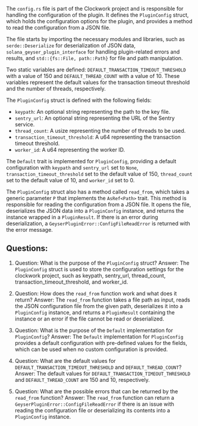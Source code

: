 The `config.rs` file is part of the Clockwork project and is responsible for handling the configuration of the plugin. It defines the `PluginConfig` struct, which holds the configuration options for the plugin, and provides a method to read the configuration from a JSON file.

The file starts by importing the necessary modules and libraries, such as `serde::Deserialize` for deserialization of JSON data, `solana_geyser_plugin_interface` for handling plugin-related errors and results, and `std::{fs::File, path::Path}` for file and path manipulation.

Two static variables are defined: `DEFAULT_TRANSACTION_TIMEOUT_THRESHOLD` with a value of 150 and `DEFAULT_THREAD_COUNT` with a value of 10. These variables represent the default values for the transaction timeout threshold and the number of threads, respectively.

The `PluginConfig` struct is defined with the following fields:

- `keypath`: An optional string representing the path to the key file.
- `sentry_url`: An optional string representing the URL of the Sentry service.
- `thread_count`: A usize representing the number of threads to be used.
- `transaction_timeout_threshold`: A u64 representing the transaction timeout threshold.
- `worker_id`: A u64 representing the worker ID.

The `Default` trait is implemented for `PluginConfig`, providing a default configuration with `keypath` and `sentry_url` set to `None`, `transaction_timeout_threshold` set to the default value of 150, `thread_count` set to the default value of 10, and `worker_id` set to 0.

The `PluginConfig` struct also has a method called `read_from`, which takes a generic parameter `P` that implements the `AsRef<Path>` trait. This method is responsible for reading the configuration from a JSON file. It opens the file, deserializes the JSON data into a `PluginConfig` instance, and returns the instance wrapped in a `PluginResult`. If there is an error during deserialization, a `GeyserPluginError::ConfigFileReadError` is returned with the error message.

## Questions:

1. Question: What is the purpose of the `PluginConfig` struct?
   Answer: The `PluginConfig` struct is used to store the configuration settings for the clockwork project, such as keypath, sentry_url, thread_count, transaction_timeout_threshold, and worker_id.

2. Question: How does the `read_from` function work and what does it return?
   Answer: The `read_from` function takes a file path as input, reads the JSON configuration file from the given path, deserializes it into a `PluginConfig` instance, and returns a `PluginResult` containing the instance or an error if the file cannot be read or deserialized.

3. Question: What is the purpose of the `Default` implementation for `PluginConfig`?
   Answer: The `Default` implementation for `PluginConfig` provides a default configuration with pre-defined values for the fields, which can be used when no custom configuration is provided.

4. Question: What are the default values for `DEFAULT_TRANSACTION_TIMEOUT_THRESHOLD` and `DEFAULT_THREAD_COUNT`?
   Answer: The default values for `DEFAULT_TRANSACTION_TIMEOUT_THRESHOLD` and `DEFAULT_THREAD_COUNT` are 150 and 10, respectively.

5. Question: What are the possible errors that can be returned by the `read_from` function?
   Answer: The `read_from` function can return a `GeyserPluginError::ConfigFileReadError` if there is an issue with reading the configuration file or deserializing its contents into a `PluginConfig` instance.
